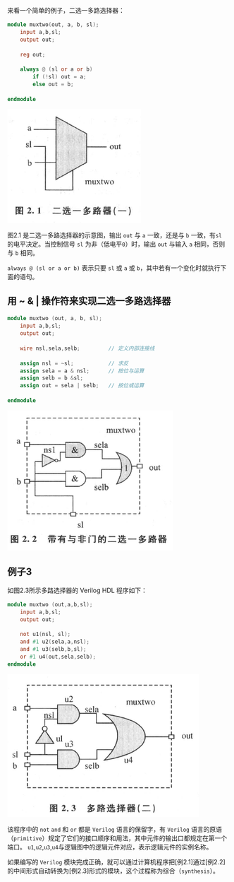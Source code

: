 来看一个简单的例子，二选一多路选择器：

```verilog
module muxtwo(out, a, b, sl);
	input a,b,sl;
	output out;

	reg out;

	always @ (sl or a or b)
		if (!sl) out = a;
		else out = b;

endmodule
```

![二选一多路选择器](images/muxtwo_001.png)

图2.1 是二选一多路选择器的示意图，输出 `out` 与 `a` 一致，还是与 `b` 一致，有`sl` 的电平决定。当控制信号 `sl` 为非（低电平`0`）时，输出 `out` 与输入 `a` 相同，否则与 `b` 相同。

`always @ (sl or a or b)` 表示只要 `sl` 或 `a` 或 `b`，其中若有一个变化时就执行下面的语句。


## 用 ~ & | 操作符来实现二选一多路选择器

```verilog
module muxtwo (out, a, b, sl);
	input a,b,sl;
	output out;

	wire nsl,sela,selb; 		// 定义内部连接线

	assign nsl = ~sl; 			// 求反
	assign sela = a & nsl; 		// 按位与运算
	assign selb = b &sl;
	assign out = sela | selb; 	// 按位或运算

endmodule
```

![二选一多路选择器](images/muxtwo_002.png)

## 例子3

如图2.3所示多路选择器的 Verilog HDL 程序如下：
```verilog
module muxtwo (out,a,b,sl);
	input a,b,sl;
	output out;

	not	u1(nsl, sl);
	and #1 u2(sela,a,nsl);
	and #1 u3(selb,b,sl);
	or #1 u4(out,sela,selb);
endmodule
```

![例子3](images/muxtwo_003.png)

该程序中的 `not` `and` 和 `or` 都是 `Verilog` 语言的保留字，有 `Verilog` 语言的原语（`primitive`）规定了它们的接口顺序和用法，其中元件的输出口都规定在第一个端口。 `u1`,`u2`,`u3`,`u4`与逻辑图中的逻辑元件对应，表示逻辑元件的实例名称。

如果编写的 `Verilog` 模块完成正确，就可以通过计算机程序把[例2.1]通过[例2.2]的中间形式自动转换为[例2.3]形式的模块，这个过程称为综合（`synthesis`）。

